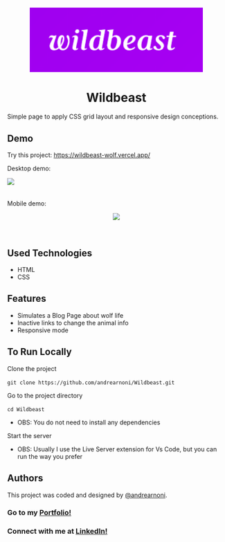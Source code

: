 <p align="center">
  <img src="./images/wildbeast-logo.png" width="400px">
</p>

<h1 align="center">Wildbeast</h1>

Simple page to apply CSS grid layout and responsive design conceptions.

## Demo

Try this project: https://wildbeast-wolf.vercel.app/<br>

Desktop demo:

<img src="./images/gif-desktop-wildbeast.gif"><br><br>

Mobile demo: 

<p align="center">
  <img src="./images/gif-mobile-wildbeast.gif">
</p>

<br>

## Used Technologies

* HTML
* CSS

## Features

* Simulates a Blog Page about wolf life
* Inactive links to change the animal info
* Responsive mode

## To Run Locally

Clone the project

`git clone https://github.com/andrearnoni/Wildbeast.git`

Go to the project directory

`cd Wildbeast`

- OBS: You do not need to install any dependencies

Start the server

- OBS: Usually I use the Live Server extension for Vs Code, but you can run the way you prefer

## Authors

This project was coded and designed by [@andrearnoni](https://github.com/andrearnoni).

### Go to my [Portfolio!](https://andrearnoni.vercel.app/) 
### Connect with me at [LinkedIn!](https://www.linkedin.com/in/andrearnoni/) 